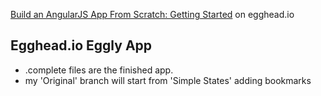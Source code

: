 [Build an AngularJS App From Scratch: Getting Started](https://egghead.io/series/angularjs-app-from-scratch-getting-started) on egghead.io

## Egghead.io Eggly App
- .complete files are the finished app.  
- my 'Original' branch will start from 'Simple States' adding bookmarks

